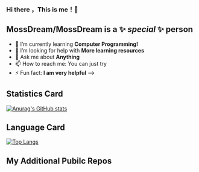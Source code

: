 ### Hi there ，This is me！👋
## **MossDream/MossDream** is a ✨ _special_ ✨ person
- 🌱 I’m currently learning **Computer Programming!**
- 🤔 I’m looking for help with **More learning resources**
- 💬 Ask me about **Anything**
- 📫 How to reach me: You can just try
- ⚡ Fun fact: **I am very helpful**
-->
## Statistics Card
[![Anurag's GitHub stats](https://github-readme-stats.vercel.app/api?username=MossDream&show_icons=true&theme=onedark&include_all_commits=true)](https://github.com/anuraghazra/github-readme-stats)  
## Language Card
[![Top Langs](https://github-readme-stats.vercel.app/api/top-langs/?username=MossDream&layout=compact)](https://github.com/anuraghazra/github-readme-stats)  
## My Additional Pubilc Repos

